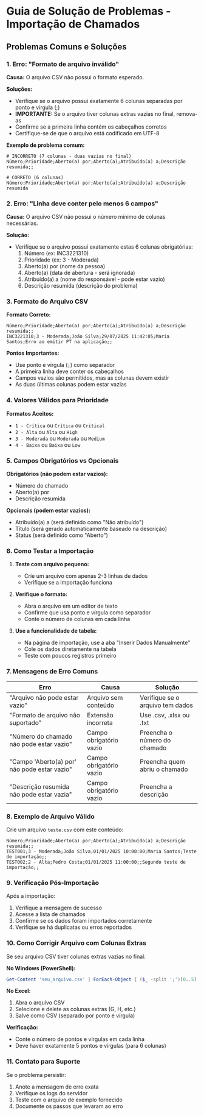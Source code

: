 # Guia de Solução de Problemas - Importação de Chamados

## Problemas Comuns e Soluções

### 1. Erro: "Formato de arquivo inválido"

**Causa:** O arquivo CSV não possui o formato esperado.

**Soluções:**
- Verifique se o arquivo possui exatamente 6 colunas separadas por ponto e vírgula (;)
- **IMPORTANTE:** Se o arquivo tiver colunas extras vazias no final, remova-as
- Confirme se a primeira linha contém os cabeçalhos corretos
- Certifique-se de que o arquivo está codificado em UTF-8

**Exemplo de problema comum:**
```
# INCORRETO (7 colunas - duas vazias no final)
Número;Prioridade;Aberto(a) por;Aberto(a);Atribuído(a) a;Descrição resumida;;

# CORRETO (6 colunas)
Número;Prioridade;Aberto(a) por;Aberto(a);Atribuído(a) a;Descrição resumida
```

### 2. Erro: "Linha deve conter pelo menos 6 campos"

**Causa:** O arquivo CSV não possui o número mínimo de colunas necessárias.

**Solução:**
- Verifique se o arquivo possui exatamente estas 6 colunas obrigatórias:
  1. Número (ex: INC3221310)
  2. Prioridade (ex: 3 - Moderada)
  3. Aberto(a) por (nome da pessoa)
  4. Aberto(a) (data de abertura - será ignorada)
  5. Atribuído(a) a (nome do responsável - pode estar vazio)
  6. Descrição resumida (descrição do problema)

### 3. Formato do Arquivo CSV

**Formato Correto:**
```
Número;Prioridade;Aberto(a) por;Aberto(a);Atribuído(a) a;Descrição resumida;;
INC3221310;3 - Moderada;João Silva;29/07/2025 11:42:05;Maria Santos;Erro ao emitir PT na aplicação;;
```

**Pontos Importantes:**
- Use ponto e vírgula (`;`) como separador
- A primeira linha deve conter os cabeçalhos
- Campos vazios são permitidos, mas as colunas devem existir
- As duas últimas colunas podem estar vazias

### 4. Valores Válidos para Prioridade

**Formatos Aceitos:**
- `1 - Crítica` ou `Crítica` ou `Critical`
- `2 - Alta` ou `Alta` ou `High`
- `3 - Moderada` ou `Moderada` ou `Medium`
- `4 - Baixa` ou `Baixa` ou `Low`

### 5. Campos Obrigatórios vs Opcionais

**Obrigatórios (não podem estar vazios):**
- Número do chamado
- Aberto(a) por
- Descrição resumida

**Opcionais (podem estar vazios):**
- Atribuído(a) a (será definido como "Não atribuído")
- Título (será gerado automaticamente baseado na descrição)
- Status (será definido como "Aberto")

### 6. Como Testar a Importação

1. **Teste com arquivo pequeno:**
   - Crie um arquivo com apenas 2-3 linhas de dados
   - Verifique se a importação funciona

2. **Verifique o formato:**
   - Abra o arquivo em um editor de texto
   - Confirme que usa ponto e vírgula como separador
   - Conte o número de colunas em cada linha

3. **Use a funcionalidade de tabela:**
   - Na página de importação, use a aba "Inserir Dados Manualmente"
   - Cole os dados diretamente na tabela
   - Teste com poucos registros primeiro

### 7. Mensagens de Erro Comuns

| Erro | Causa | Solução |
|------|-------|----------|
| "Arquivo não pode estar vazio" | Arquivo sem conteúdo | Verifique se o arquivo tem dados |
| "Formato de arquivo não suportado" | Extensão incorreta | Use .csv, .xlsx ou .txt |
| "Número do chamado não pode estar vazio" | Campo obrigatório vazio | Preencha o número do chamado |
| "Campo 'Aberto(a) por' não pode estar vazio" | Campo obrigatório vazio | Preencha quem abriu o chamado |
| "Descrição resumida não pode estar vazia" | Campo obrigatório vazio | Preencha a descrição |

### 8. Exemplo de Arquivo Válido

Crie um arquivo `teste.csv` com este conteúdo:

```csv
Número;Prioridade;Aberto(a) por;Aberto(a);Atribuído(a) a;Descrição resumida;;
TEST001;3 - Moderada;João Silva;01/01/2025 10:00:00;Maria Santos;Teste de importação;;
TEST002;2 - Alta;Pedro Costa;01/01/2025 11:00:00;;Segundo teste de importação;;
```

### 9. Verificação Pós-Importação

Após a importação:
1. Verifique a mensagem de sucesso
2. Acesse a lista de chamados
3. Confirme se os dados foram importados corretamente
4. Verifique se há duplicatas ou erros reportados

### 10. Como Corrigir Arquivo com Colunas Extras

Se seu arquivo CSV tiver colunas extras vazias no final:

**No Windows (PowerShell):**
```powershell
Get-Content 'seu_arquivo.csv' | ForEach-Object { ($_ -split ';')[0..5] -join ';' } | Set-Content 'arquivo_corrigido.csv'
```

**No Excel:**
1. Abra o arquivo CSV
2. Selecione e delete as colunas extras (G, H, etc.)
3. Salve como CSV (separado por ponto e vírgula)

**Verificação:**
- Conte o número de pontos e vírgulas em cada linha
- Deve haver exatamente 5 pontos e vírgulas (para 6 colunas)

### 11. Contato para Suporte

Se o problema persistir:
1. Anote a mensagem de erro exata
2. Verifique os logs do servidor
3. Teste com o arquivo de exemplo fornecido
4. Documente os passos que levaram ao erro